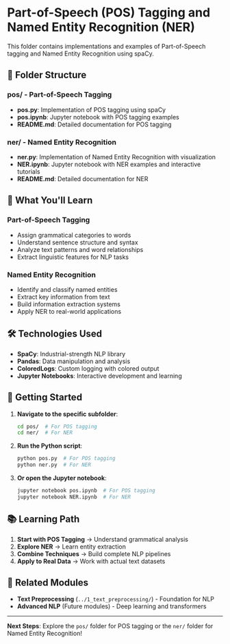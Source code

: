 # Part-of-Speech (POS) Tagging and Named Entity Recognition (NER)

This folder contains implementations and examples of Part-of-Speech tagging and Named Entity Recognition using spaCy.

## 📁 Folder Structure

### **pos/** - Part-of-Speech Tagging
- **pos.py**: Implementation of POS tagging using spaCy
- **pos.ipynb**: Jupyter notebook with POS tagging examples
- **README.md**: Detailed documentation for POS tagging

### **ner/** - Named Entity Recognition
- **ner.py**: Implementation of Named Entity Recognition with visualization
- **NER.ipynb**: Jupyter notebook with NER examples and interactive tutorials
- **README.md**: Detailed documentation for NER

## 🎯 What You'll Learn

### **Part-of-Speech Tagging**
- Assign grammatical categories to words
- Understand sentence structure and syntax
- Analyze text patterns and word relationships
- Extract linguistic features for NLP tasks

### **Named Entity Recognition**
- Identify and classify named entities
- Extract key information from text
- Build information extraction systems
- Apply NER to real-world applications

## 🛠️ Technologies Used

- **SpaCy**: Industrial-strength NLP library
- **Pandas**: Data manipulation and analysis
- **ColoredLogs**: Custom logging with colored output
- **Jupyter Notebooks**: Interactive development and learning

## 🚀 Getting Started

1. **Navigate to the specific subfolder**:
   ```bash
   cd pos/  # For POS tagging
   cd ner/  # For NER
   ```

2. **Run the Python script**:
   ```bash
   python pos.py  # For POS tagging
   python ner.py  # For NER
   ```

3. **Or open the Jupyter notebook**:
   ```bash
   jupyter notebook pos.ipynb  # For POS tagging
   jupyter notebook NER.ipynb  # For NER
   ```

## 📚 Learning Path

1. **Start with POS Tagging** → Understand grammatical analysis
2. **Explore NER** → Learn entity extraction
3. **Combine Techniques** → Build complete NLP pipelines
4. **Apply to Real Data** → Work with actual text datasets

## 🔗 Related Modules

- **Text Preprocessing** (`../1_text_preprocessing/`) - Foundation for NLP
- **Advanced NLP** (Future modules) - Deep learning and transformers

---

**Next Steps**: Explore the `pos/` folder for POS tagging or the `ner/` folder for Named Entity Recognition! 